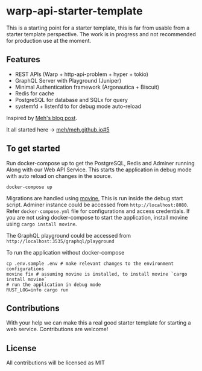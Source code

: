 # warp-api-starter-template 

This is a starting point for a starter template, this is far from usable from a starter template perspective.
The work is in progress and not recommended for production use at the moment.

## Features

* REST APIs (Warp + http-api-problem + hyper + tokio)
* GraphQL Server with Playground (Juniper)
* Minimal Authentication framework (Argonautica + Biscuit)
* Redis for cache
* PostgreSQL for database and SQLx for query
* systemfd + listenfd to for debug mode auto-reload

Inspired by [Meh's blog post](https://meh.schizofreni.co/2020-04-18/comfy-web-services-in-rust). 

It all started here → [meh/meh.github.io#5](https://github.com/meh/meh.github.io/issues/5#issuecomment-652088596)

## To get started 
Run docker-compose up to get the PostgreSQL, Redis and Adminer running Along with our Web API Service. 
This starts the application in debug mode with auto reload on changes in the source.
```
docker-compose up
```
Migrations are handled using [movine](https://github.com/byronwasti/movine), This is run inside the debug start script.
Adminer instance could be accessed from `http://localhost:8080`. Refer `docker-compose.yml` file for configurations and access credentials.
If you are not using docker-compose to start the application, install movine using `cargo install movine`.

The GraphQL playground could be accessed from `http://localhost:3535/graphql/playground`

To run the application without docker-compose 
```
cp .env.sample .env # make relevant changes to the environment configurations
movine fix # assuming movine is installed, to install movine `cargo install movine`
# run the application in debug mode
RUST_LOG=info cargo run
```

## Contributions

With your help we can make this a real good starter template for starting a web service.
Contributions are welcome!

## License

All contributions will be licensed as MIT

